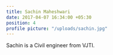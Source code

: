 ```yaml
---
title: Sachin Maheshwari
date: 2017-04-07 16:34:00 +05:30
position: 4
profile picture: "/uploads/sachin.jpg"
---
```


Sachin is a Civil engineer from VJTI.
